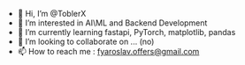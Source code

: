 - 👋 Hi, I’m @ToblerX
- 👀 I’m interested in AI\ML and Backend Development
- 🌱 I’m currently learning fastapi, PyTorch, matplotlib, pandas
- 💞️ I’m looking to collaborate on ... (no)
- 📫 How to reach me : fyaroslav.offers@gmail.com

<!---
ToblerX/ToblerX is a ✨ special ✨ repository because its `README.md` (this file) appears on your GitHub profile.
You can click the Preview link to take a look at your changes.
--->
